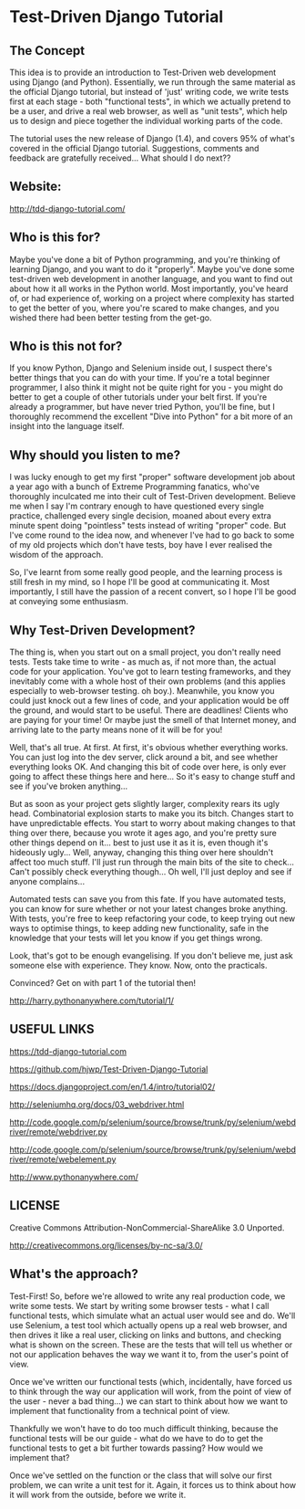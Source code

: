 Test-Driven Django Tutorial
================

The Concept
-----------------

This idea is to provide an introduction to Test-Driven web development using Django (and Python). Essentially, we run through the same material as the official Django tutorial, but instead of 'just' writing code, we write tests first at each stage - both "functional tests", in which we actually pretend to be a user, and drive a real web browser, as well as "unit tests", which help us to design and piece together the individual working parts of the code.

The tutorial uses the new release of Django (1.4), and covers 95% of what's covered in the official Django tutorial. Suggestions, comments and feedback are gratefully received... What should I do next??

Website:
-----------
http://tdd-django-tutorial.com/

Who is this for?
-------------------
Maybe you've done a bit of Python programming, and you're thinking of learning Django, and you want to do it "properly". Maybe you've done some test-driven web development in another language, and you want to find out about how it all works in the Python world. Most importantly, you've heard of, or had experience of, working on a project where complexity has started to get the better of you, where you're scared to make changes, and you wished there had been better testing from the get-go.

Who is this not for?
------------------------
If you know Python, Django and Selenium inside out, I suspect there's better things that you can do with your time. If you're a total beginner programmer, I also think it might not be quite right for you - you might do better to get a couple of other tutorials under your belt first. If you're already a programmer, but have never tried Python, you'll be fine, but I thoroughly recommend the excellent "Dive into Python" for a bit more of an insight into the language itself.

Why should you listen to me?
--------------------------------------
I was lucky enough to get my first "proper" software development job about a year ago with a bunch of Extreme Programming fanatics, who've thoroughly inculcated me into their cult of Test-Driven development. Believe me when I say I'm contrary enough to have questioned every single practice, challenged every single decision, moaned about every extra minute spent doing "pointless" tests instead of writing "proper" code. But I've come round to the idea now, and whenever I've had to go back to some of my old projects which don't have tests, boy have I ever realised the wisdom of the approach.

So, I've learnt from some really good people, and the learning process is still fresh in my mind, so I hope I'll be good at communicating it. Most importantly, I still have the passion of a recent convert, so I hope I'll be good at conveying some enthusiasm.

Why Test-Driven Development?
---------------------------------------
The thing is, when you start out on a small project, you don't really need tests. Tests take time to write - as much as, if not more than, the actual code for your application. You've got to learn testing frameworks, and they inevitably come with a whole host of their own problems (and this applies especially to web-browser testing. oh boy.). Meanwhile, you know you could just knock out a few lines of code, and your application would be off the ground, and would start to be useful. There are deadlines! Clients who are paying for your time! Or maybe just the smell of that Internet money, and arriving late to the party means none of it will be for you!

Well, that's all true. At first. At first, it's obvious whether everything works. You can just log into the dev server, click around a bit, and see whether everything looks OK. And changing this bit of code over here, is only ever going to affect these things here and here... So it's easy to change stuff and see if you've broken anything...

But as soon as your project gets slightly larger, complexity rears its ugly head. Combinatorial explosion starts to make you its bitch. Changes start to have unpredictable effects. You start to worry about making changes to that thing over there, because you wrote it ages ago, and you're pretty sure other things depend on it... best to just use it as it is, even though it's hideously ugly... Well, anyway, changing this thing over here shouldn't affect too much stuff. I'll just run through the main bits of the site to check... Can't possibly check everything though... Oh well, I'll just deploy and see if anyone complains...

Automated tests can save you from this fate. If you have automated tests, you can know for sure whether or not your latest changes broke anything. With tests, you're free to keep refactoring your code, to keep trying out new ways to optimise things, to keep adding new functionality, safe in the knowledge that your tests will let you know if you get things wrong.

Look, that's got to be enough evangelising. If you don't believe me, just ask someone else with experience. They know. Now, onto the practicals.

Convinced? Get on with part 1 of the tutorial then!

http://harry.pythonanywhere.com/tutorial/1/

USEFUL LINKS
-------------------
https://tdd-django-tutorial.com

https://github.com/hjwp/Test-Driven-Django-Tutorial

https://docs.djangoproject.com/en/1.4/intro/tutorial02/

http://seleniumhq.org/docs/03_webdriver.html

http://code.google.com/p/selenium/source/browse/trunk/py/selenium/webdriver/remote/webdriver.py

http://code.google.com/p/selenium/source/browse/trunk/py/selenium/webdriver/remote/webelement.py

http://www.pythonanywhere.com/

LICENSE
--------------
Creative Commons Attribution-NonCommercial-ShareAlike 3.0 Unported.

http://creativecommons.org/licenses/by-nc-sa/3.0/


What's the approach?
----------------------------
Test-First! So, before we're allowed to write any real production code, we write some tests. We start by writing some browser tests - what I call functional tests, which simulate what an actual user would see and do. We'll use Selenium, a test tool which actually opens up a real web browser, and then drives it like a real user, clicking on links and buttons, and checking what is shown on the screen. These are the tests that will tell us whether or not our application behaves the way we want it to, from the user's point of view.

Once we've written our functional tests (which, incidentally, have forced us to think through the way our application will work, from the point of view of the user - never a bad thing...) we can start to think about how we want to implement that functionality from a technical point of view.

Thankfully we won't have to do too much difficult thinking, because the functional tests will be our guide - what do we have to do to get the functional tests to get a bit further towards passing? How would we implement that?

Once we've settled on the function or the class that will solve our first problem, we can write a unit test for it. Again, it forces us to think about how it will work from the outside, before we write it.